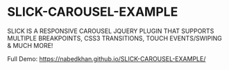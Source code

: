 # SLICK-CAROUSEL-EXAMPLE
SLICK IS A RESPONSIVE CAROUSEL JQUERY PLUGIN THAT SUPPORTS MULTIPLE BREAKPOINTS, CSS3 TRANSITIONS, TOUCH EVENTS/SWIPING &amp; MUCH MORE!

Full Demo: https://nabedkhan.github.io/SLICK-CAROUSEL-EXAMPLE/
